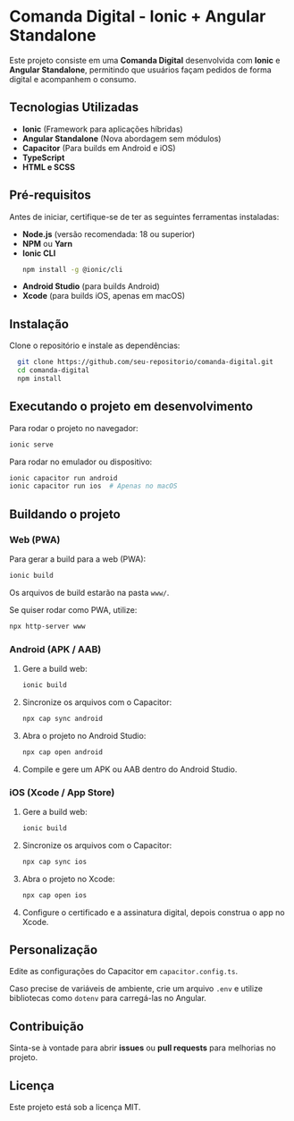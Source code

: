 # Comanda Digital - Ionic + Angular Standalone

Este projeto consiste em uma **Comanda Digital** desenvolvida com **Ionic** e **Angular Standalone**, permitindo que usuários façam pedidos de forma digital e acompanhem o consumo.

## Tecnologias Utilizadas

- **Ionic** (Framework para aplicações híbridas)
- **Angular Standalone** (Nova abordagem sem módulos)
- **Capacitor** (Para builds em Android e iOS)
- **TypeScript**
- **HTML e SCSS**

## Pré-requisitos

Antes de iniciar, certifique-se de ter as seguintes ferramentas instaladas:

- **Node.js** (versão recomendada: 18 ou superior)
- **NPM** ou **Yarn**
- **Ionic CLI**
  ```sh
  npm install -g @ionic/cli
  ```
- **Android Studio** (para builds Android)
- **Xcode** (para builds iOS, apenas em macOS)

## Instalação

Clone o repositório e instale as dependências:

```sh
  git clone https://github.com/seu-repositorio/comanda-digital.git
  cd comanda-digital
  npm install
```

## Executando o projeto em desenvolvimento

Para rodar o projeto no navegador:
```sh
ionic serve
```

Para rodar no emulador ou dispositivo:
```sh
ionic capacitor run android
ionic capacitor run ios  # Apenas no macOS
```

## Buildando o projeto

### Web (PWA)

Para gerar a build para a web (PWA):
```sh
ionic build
```
Os arquivos de build estarão na pasta `www/`.

Se quiser rodar como PWA, utilize:
```sh
npx http-server www
```

### Android (APK / AAB)

1. Gere a build web:
   ```sh
   ionic build
   ```
2. Sincronize os arquivos com o Capacitor:
   ```sh
   npx cap sync android
   ```
3. Abra o projeto no Android Studio:
   ```sh
   npx cap open android
   ```
4. Compile e gere um APK ou AAB dentro do Android Studio.

### iOS (Xcode / App Store)

1. Gere a build web:
   ```sh
   ionic build
   ```
2. Sincronize os arquivos com o Capacitor:
   ```sh
   npx cap sync ios
   ```
3. Abra o projeto no Xcode:
   ```sh
   npx cap open ios
   ```
4. Configure o certificado e a assinatura digital, depois construa o app no Xcode.

## Personalização

Edite as configurações do Capacitor em `capacitor.config.ts`.

Caso precise de variáveis de ambiente, crie um arquivo `.env` e utilize bibliotecas como `dotenv` para carregá-las no Angular.

## Contribuição

Sinta-se à vontade para abrir **issues** ou **pull requests** para melhorias no projeto.

## Licença

Este projeto está sob a licença MIT.

